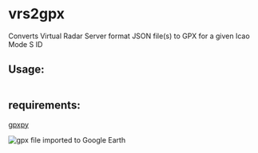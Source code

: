 # vrs2gpx
Converts Virtual Radar Server format JSON file(s) to GPX for a given Icao Mode S ID
## Usage:
  ```python vrs2gpx.py -q [icao] -p [path] -f [output filename]
  ```
## requirements: 
  [gpxpy](https://github.com/tkrajina/gpxpy)

![gpx file imported to Google Earth](https://github.com/patmont/vrs2gpx/blob/master/readme%20image.png)
